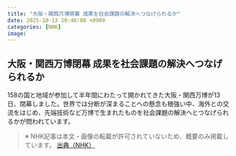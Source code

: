 ```yaml
---
title: "大阪・関西万博閉幕 成果を社会課題の解決へつなげられるか"
date: 2025-10-13 20:46:08 +0900
categories: [NHK]
image: 
---
```

## 大阪・関西万博閉幕 成果を社会課題の解決へつなげられるか

158の国と地域が参加して半年間にわたって開かれてきた大阪・関西万博が13日、閉幕しました。世界では分断が深まることへの懸念も根強い中、海外との交流をはじめ、先端技術など万博で生まれたものを社会課題の解決へとつなげられるかが問われています。

> ※ NHK記事は本文・画像の転載が許可されていないため、概要のみ掲載しています。
[出典（NHK）](http://www3.nhk.or.jp/news/html/20251014/k10014948501000.html)

